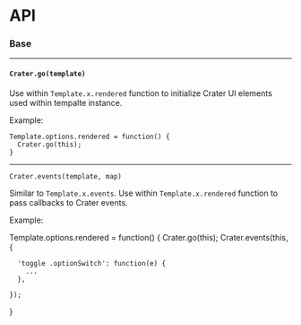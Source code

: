 



# API

### Base

------------------------------------------------------------

#### `Crater.go(template)`


Use within `Template.x.rendered` function to initialize Crater UI elements
used within tempalte instance.


Example:
 
    Template.options.rendered = function() {
      Crater.go(this);
    }

------------------------------------------------------------


    Crater.events(template, map)

Similar to `Template.x.events`. Use within `Template.x.rendered` function
to pass callbacks to Crater events.


Example:

  Template.options.rendered = function() {
    Crater.go(this);
    Crater.events(this, {

      'toggle .optionSwitch': function(e) {
        ...
      },

    });

  }


